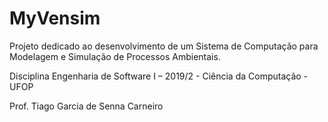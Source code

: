 # MyVensim
 
Projeto dedicado ao desenvolvimento de um Sistema de Computação para Modelagem e Simulação de Processos Ambientais.

Disciplina Engenharia de Software I – 2019/2 - Ciência da Computação - UFOP

Prof. Tiago Garcia de Senna Carneiro
